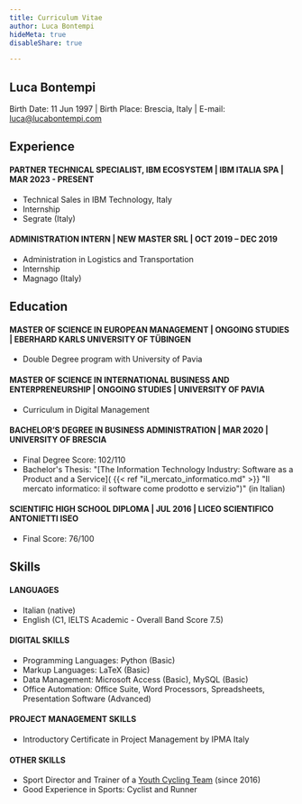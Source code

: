 ```yaml
---
title: Curriculum Vitae
author: Luca Bontempi
hideMeta: true
disableShare: true

---
```

## Luca Bontempi

Birth Date: 11 Jun 1997 | Birth Place: Brescia, Italy | E-mail: [luca@lucabontempi.com](mailto:luca@lucabontempi.com)

## Experience

#### PARTNER TECHNICAL SPECIALIST, IBM ECOSYSTEM | IBM ITALIA SPA | MAR 2023 - PRESENT

* Technical Sales in IBM Technology, Italy
* Internship
* Segrate (Italy)

#### ADMINISTRATION INTERN | NEW MASTER SRL | OCT 2019 – DEC 2019

* Administration in Logistics and Transportation
* Internship
* Magnago (Italy)


## Education

#### MASTER OF SCIENCE IN EUROPEAN MANAGEMENT | ONGOING STUDIES | EBERHARD KARLS UNIVERSITY OF TÜBINGEN

* Double Degree program with University of Pavia

#### MASTER OF SCIENCE IN INTERNATIONAL BUSINESS AND ENTERPRENEURSHIP | ONGOING STUDIES | UNIVERSITY OF PAVIA

* Curriculum in Digital Management

#### BACHELOR’S DEGREE IN BUSINESS ADMINISTRATION | MAR 2020 | UNIVERSITY OF BRESCIA

* Final Degree Score: 102/110
* Bachelor's Thesis: "[The Information Technology Industry: Software as a Product and a Service]( {{< ref "il_mercato_informatico.md" >}} "Il mercato informatico: il software come prodotto e servizio")" (in Italian)

#### SCIENTIFIC HIGH SCHOOL DIPLOMA | JUL 2016 | LICEO SCIENTIFICO ANTONIETTI ISEO

* Final Score: 76/100


## Skills

#### LANGUAGES

* Italian (native)
* English (C1, IELTS Academic - Overall Band Score 7.5)

#### DIGITAL SKILLS

* Programming Languages: Python (Basic)
* Markup Languages: LaTeX (Basic)
* Data Management: Microsoft Access (Basic), MySQL (Basic)
* Office Automation: Office Suite, Word Processors, Spreadsheets, Presentation Software (Advanced)

#### PROJECT MANAGEMENT SKILLS

* Introductory Certificate in Project Management by IPMA Italy

#### OTHER SKILLS

* Sport Director and Trainer of a [Youth Cycling Team](https://www.asdprogettociclismorodengosaiano.net/ "A.S.D. Progetto Ciclismo - Rodengo Saiano") (since 2016)
* Good Experience in Sports: Cyclist and Runner